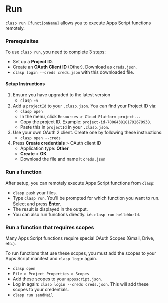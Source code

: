 # Run

`clasp run [functionName]` allows you to execute Apps Script functions remotely.

### Prerequisites

To use `clasp run`, you need to complete 3 steps:

- Set up a **Project ID**.
- Create an **OAuth Client ID** (Other). Download as `creds.json`.
- `clasp login --creds creds.json` with this downloaded file.

#### Setup Instructions

1. Ensure you have upgraded to the latest version
    - `clasp -v`
1. Add a `projectId` to your `.clasp.json`. You can find your Project ID via:
    - `clasp open`
    - In the menu, click `Resources > Cloud Platform project...`
    - Copy the project ID. Example: `project-id-7006438181792679938`.
    - Paste this in `projectId` in your `.clasp.json`.
1. Use your own OAuth 2 client. Create one by following these instructions:
    - `clasp open --creds`
1. Press **Create credentials** > OAuth client ID
    - Application type: **Other**
    - **Create** > **OK**
    - Download the file and name it `creds.json`

### Run a function

After setup, you can remotely execute Apps Script functions from `clasp`:

- `clasp push` your files.
- Type `clasp run`. You'll be prompted for which function you want to run. Select and press **Enter**.
- The result is displayed in the output.
- You can also run functions directly. i.e. `clasp run helloWorld`.

### Run a function that requires scopes

Many Apps Script functions require special OAuth Scopes (Gmail, Drive, etc.).

To run functions that use these scopes, you must add the scopes to your Apps Script manifest and `clasp login` again.

- `clasp open`
- `File > Project Properties > Scopes`
- Add these scopes to your `appsscript.json`.
- Log in again: `clasp login --creds creds.json`. This will add these scopes to your credentials.
- `clasp run sendMail`
